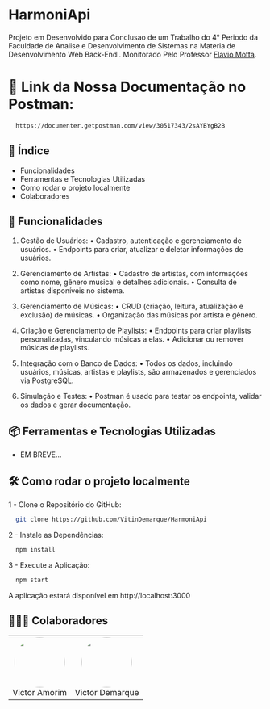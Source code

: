 # HarmoniApi
  Projeto em Desenvolvido para Conclusao de um Trabalho do 4° Periodo da Faculdade de Analise e Desenvolvimento de Sistemas na Materia de Desenvolvimento Web Back-EndI. Monitorado Pelo Professor [Flavio Motta](https://github.com/FlavioAAMotta).

# 🔗 Link da Nossa Documentação no Postman:
```bash
  https://documenter.getpostman.com/view/30517343/2sAYBYgB2B
```

## 📘 Índice
  * Funcionalidades
  * Ferramentas e Tecnologias Utilizadas
  * Como rodar o projeto localmente
  * Colaboradores


## 🚀 Funcionalidades
1. Gestão de Usuários:
    • Cadastro, autenticação e gerenciamento de usuários.
    • Endpoints para criar, atualizar e deletar informações de usuários.

2. Gerenciamento de Artistas:
   • Cadastro de artistas, com informações como nome, gênero musical e detalhes adicionais.
   • Consulta de artistas disponíveis no sistema.

3. Gerenciamento de Músicas:
   • CRUD (criação, leitura, atualização e exclusão) de músicas.
   • Organização das músicas por artista e gênero.

4. Criação e Gerenciamento de Playlists:
   • Endpoints para criar playlists personalizadas, vinculando músicas a elas.
   • Adicionar ou remover músicas de playlists.

5. Integração com o Banco de Dados:
   • Todos os dados, incluindo usuários, músicas, artistas e playlists, são armazenados e gerenciados via PostgreSQL.

6. Simulação e Testes:
   • Postman é usado para testar os endpoints, validar os dados e gerar documentação.

## 📦 Ferramentas e Tecnologias Utilizadas
  *  EM BREVE...

## 🛠️ Como rodar o projeto localmente
  1 - Clone o Repositório do GitHub:
  ```bash
    git clone https://github.com/VitinDemarque/HarmoniApi
  ```

  2 - Instale as Dependências:
  ```bash
    npm install
  ```

  3 - Execute a Aplicação:
  ```bash
    npm start
  ```
  A aplicação estará disponível em http://localhost:3000

## 👨🏽‍💻 Colaboradores

<div align="center">
  <table>
    <tr>
      <td align="center">
        <a href="https://github.com/uVictorA" style="text-decoration: none;">
          <img src="https://avatars.githubusercontent.com/u/126802636?v=4" width="100" height="100" style="border-radius: 50%;">
          <br>
          Victor Amorim
        </a>
      <td align="center">
        <a href="https://github.com/VitinDemarque" style="text-decoration: none;">
          <img src="https://avatars.githubusercontent.com/u/126296402?v=4" width="100" height="100" style="border-radius: 50%;">
          <br>
          Victor Demarque
        </a>
      </td>
    </tr>
  </table>
</div>

